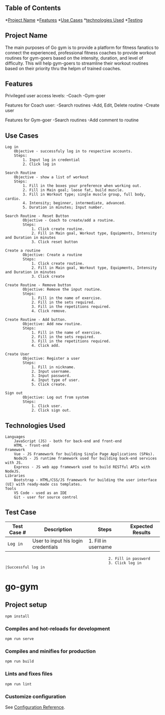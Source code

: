 ## Table of Contents
*[Project Name](#project-name)
*[Features](#features)
*[Use Cases](#use-cases)
*[technologies Used](#technologies-used)
*[Testing](#testing)

## Project Name
The main purposes of Go gym is to provide a platform for fitness fanatics to connect the experienced, professional fitness coaches to provide workout routines for gym-goers based on the intensity, duration, and level of difficulty. This will help gym-goers to streamline their workout routines based on their priority thru the helpm of trained coaches.

## Features
Privileged user access levels:
    -Coach
    -Gym-goer

Features for Coach user:
    -Search routines
    -Add, Edit, Delete routine
    -Create user

Features for Gym-goer
    -Search routines
    -Add comment to routine

## Use Cases
    Log in
        Objective - successfuly log in to respective accounts.
        Steps:
            1. Input log in credential
            2. Click log in

    Search Routine
        Objective - show a list of workout
        Steps:
            1. Fill in the boxes your preference when working out.
            2. Fill in Main goal; loose fat, build muscle.
            3. Fill in Workout type; single muscle group, full body, cardio.
            4. Intensity; beginner, intermediate, advanced.
            5. Duration in minutes; Input number.

    Search Routine - Reset Button
            Objective - Coach to create/add a routine.
            Steps:
                1. Click create routine.
                2. Fill in Main goal, Workout type, Equipments, Intensity and Duration in minutes
                3. Click reset button

    Create a routine  
            Objective: Create a routine
            Steps:
                1. Click create routine.
                2. Fill in Main goal, Workout type, Equipments, Intensity and Duration in minutes
                3. Click create

    Create Routine - Remove button
            Objective: Remove the input routine.
            Steps: 
                1. Fill in the name of exercise.
                2. Fill in the sets required.
                3. Fill in the repetitions required.
                4. Click remove. 

    Create Routine - Add button.
            Objective: Add new routine.
            Steps: 
                1. Fill in the name of exercise.
                2. Fill in the sets required.
                3. Fill in the repetitions required.
                4. Click add. 

    Create User 
            Objective: Register a user
            Steps:
                1. Fill in nickname.
                2. Input username.
                3. Input password.
                4. Input type of user.
                5. Click create.

    Sign out
            Objective: Log out from system
            Steps: 
                1. Click user.
                2. Click sign out.




## Technologies Used
    Languages 
        JavaScript (JS) - both for back-end and front-end	
        HTML - front-end
    Framework 
        Vue - JS Framework for building Single Page Applications (SPAs).
        NodeJS - JS runtime framework used for building back-end services with JS.
        Express - JS web app framework used to build RESTful APIs with NodeJS.
    Libraries
        Bootstrap - HTML/CSS/JS framework for building the user interface (UI) with ready-made css templates.
    Tools
        VS Code - used as an IDE
        Git - user for source control


## Test Case
| Test Case # | Description | Steps | Expected Results
| --- | --- | --- | --- |
| `Log in` | User to input his login credentials | 1. Fill in username 
                                                   2. Fill in password 
                                                   3. Click log in |Successful log in


# go-gym

## Project setup
```
npm install
```

### Compiles and hot-reloads for development
```
npm run serve
```

### Compiles and minifies for production
```
npm run build
```

### Lints and fixes files
```
npm run lint
```

### Customize configuration
See [Configuration Reference](https://cli.vuejs.org/config/).

